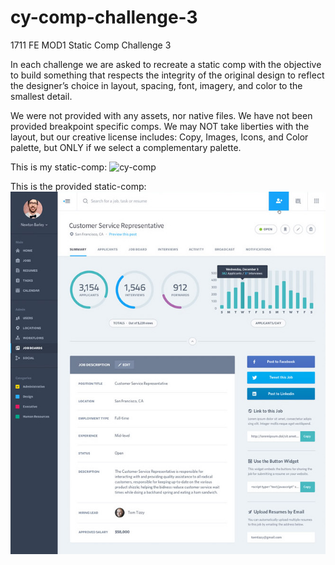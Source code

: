 # cy-comp-challenge-3
1711 FE MOD1 Static Comp Challenge 3

In each challenge we are asked to recreate a static comp with the objective to build something that respects the integrity of the original design to reflect the designer’s choice in layout, spacing, font, imagery, and color to the smallest detail.

We were not provided with any assets, nor native files. We have not been provided breakpoint specific comps. We may NOT take liberties with the layout, but our creative license includes: Copy, Images, Icons, and Color palette, but ONLY if we select a complementary palette.

This is my static-comp:
![cy-comp](img/cy-comp-challenge-3-screenshot.png)


This is the provided static-comp:
![turing-comp](img/static-comp-challenge-3.jpg)
